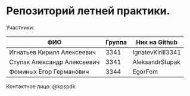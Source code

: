 # Репозиторий летней практики.
Участники:

| ФИО  | Группа | Ник на Github |
| -----|------- | ------------- |
|Игнатьев Кирилл Алексеевич | 3341 | IgnatevKirill3341|
|Ступак Александр Алексеевич | 3341 | AleksandrStupak|
|Фоминых Егор Германович | 3344 | EgorFom|

Контактное лицо: @kpspdk
